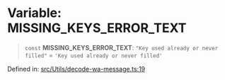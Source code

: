 # Variable: MISSING\_KEYS\_ERROR\_TEXT

> `const` **MISSING\_KEYS\_ERROR\_TEXT**: `"Key used already or never filled"` = `'Key used already or never filled'`

Defined in: [src/Utils/decode-wa-message.ts:19](https://github.com/Fokusdotid/bail/blob/546bbbb35e652e95f45982a71bee62b2c682e4eb/src/Utils/decode-wa-message.ts#L19)
